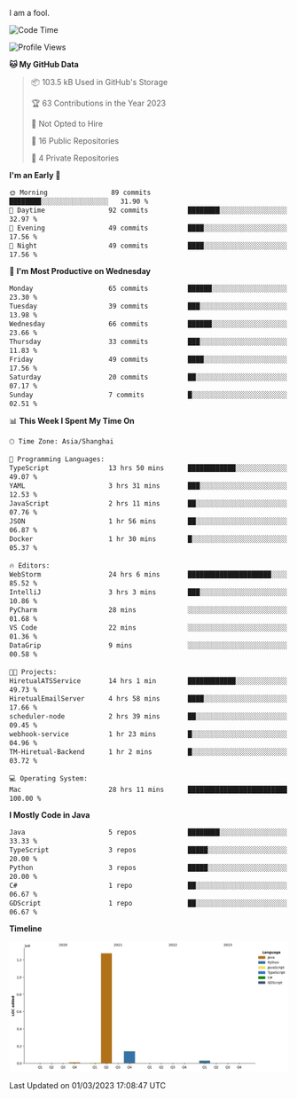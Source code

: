 I am a fool.

<!--START_SECTION:waka-->
![Code Time](http://img.shields.io/badge/Code%20Time-133%20hrs%2042%20mins-blue)

![Profile Views](http://img.shields.io/badge/Profile%20Views-60-blue)

**🐱 My GitHub Data** 

> 📦 103.5 kB Used in GitHub's Storage 
 > 
> 🏆 63 Contributions in the Year 2023
 > 
> 🚫 Not Opted to Hire
 > 
> 📜 16 Public Repositories 
 > 
> 🔑 4 Private Repositories 
 > 
**I'm an Early 🐤** 

```text
🌞 Morning                89 commits          ████████░░░░░░░░░░░░░░░░░   31.90 % 
🌆 Daytime                92 commits          ████████░░░░░░░░░░░░░░░░░   32.97 % 
🌃 Evening                49 commits          ████░░░░░░░░░░░░░░░░░░░░░   17.56 % 
🌙 Night                  49 commits          ████░░░░░░░░░░░░░░░░░░░░░   17.56 % 
```
📅 **I'm Most Productive on Wednesday** 

```text
Monday                   65 commits          ██████░░░░░░░░░░░░░░░░░░░   23.30 % 
Tuesday                  39 commits          ███░░░░░░░░░░░░░░░░░░░░░░   13.98 % 
Wednesday                66 commits          ██████░░░░░░░░░░░░░░░░░░░   23.66 % 
Thursday                 33 commits          ███░░░░░░░░░░░░░░░░░░░░░░   11.83 % 
Friday                   49 commits          ████░░░░░░░░░░░░░░░░░░░░░   17.56 % 
Saturday                 20 commits          ██░░░░░░░░░░░░░░░░░░░░░░░   07.17 % 
Sunday                   7 commits           █░░░░░░░░░░░░░░░░░░░░░░░░   02.51 % 
```


📊 **This Week I Spent My Time On** 

```text
🕑︎ Time Zone: Asia/Shanghai

💬 Programming Languages: 
TypeScript               13 hrs 50 mins      ████████████░░░░░░░░░░░░░   49.07 % 
YAML                     3 hrs 31 mins       ███░░░░░░░░░░░░░░░░░░░░░░   12.53 % 
JavaScript               2 hrs 11 mins       ██░░░░░░░░░░░░░░░░░░░░░░░   07.76 % 
JSON                     1 hr 56 mins        ██░░░░░░░░░░░░░░░░░░░░░░░   06.87 % 
Docker                   1 hr 30 mins        █░░░░░░░░░░░░░░░░░░░░░░░░   05.37 % 

🔥 Editors: 
WebStorm                 24 hrs 6 mins       █████████████████████░░░░   85.52 % 
IntelliJ                 3 hrs 3 mins        ███░░░░░░░░░░░░░░░░░░░░░░   10.86 % 
PyCharm                  28 mins             ░░░░░░░░░░░░░░░░░░░░░░░░░   01.68 % 
VS Code                  22 mins             ░░░░░░░░░░░░░░░░░░░░░░░░░   01.36 % 
DataGrip                 9 mins              ░░░░░░░░░░░░░░░░░░░░░░░░░   00.58 % 

🐱‍💻 Projects: 
HiretualATSService       14 hrs 1 min        ████████████░░░░░░░░░░░░░   49.73 % 
HiretualEmailServer      4 hrs 58 mins       ████░░░░░░░░░░░░░░░░░░░░░   17.66 % 
scheduler-node           2 hrs 39 mins       ██░░░░░░░░░░░░░░░░░░░░░░░   09.45 % 
webhook-service          1 hr 23 mins        █░░░░░░░░░░░░░░░░░░░░░░░░   04.96 % 
TM-Hiretual-Backend      1 hr 2 mins         █░░░░░░░░░░░░░░░░░░░░░░░░   03.72 % 

💻 Operating System: 
Mac                      28 hrs 11 mins      █████████████████████████   100.00 % 
```

**I Mostly Code in Java** 

```text
Java                     5 repos             ████████░░░░░░░░░░░░░░░░░   33.33 % 
TypeScript               3 repos             █████░░░░░░░░░░░░░░░░░░░░   20.00 % 
Python                   3 repos             █████░░░░░░░░░░░░░░░░░░░░   20.00 % 
C#                       1 repo              ██░░░░░░░░░░░░░░░░░░░░░░░   06.67 % 
GDScript                 1 repo              ██░░░░░░░░░░░░░░░░░░░░░░░   06.67 % 
```



**Timeline**

![Lines of Code chart](https://raw.githubusercontent.com/VeejaLiu/VeejaLiu/master/assets/bar_graph.png)


 Last Updated on 01/03/2023 17:08:47 UTC
<!--END_SECTION:waka-->
